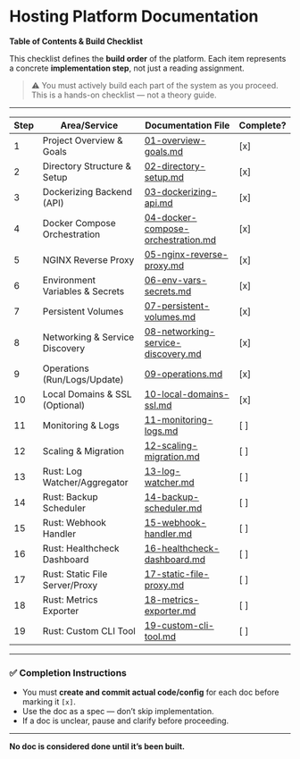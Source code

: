 # Hosting Platform Documentation
**Table of Contents & Build Checklist**

This checklist defines the **build order** of the platform. Each item represents a concrete **implementation step**, not just a reading assignment.

> ⚠️ You must actively build each part of the system as you proceed.  
> This is a hands-on checklist — not a theory guide.

---

| Step | Area/Service | Documentation File | Complete? |
|------|--------------|--------------------|-----------|
| 1 | Project Overview & Goals | [01-overview-goals.md](./01-overview-goals.md) | [x] |
| 2 | Directory Structure & Setup | [02-directory-setup.md](./02-directory-setup.md) | [x] |
| 3 | Dockerizing Backend (API) | [03-dockerizing-api.md](./03-dockerizing-api.md) | [x] |
| 4 | Docker Compose Orchestration | [04-docker-compose-orchestration.md](./04-docker-compose-orchestration.md) | [x] |
| 5 | NGINX Reverse Proxy | [05-nginx-reverse-proxy.md](./05-nginx-reverse-proxy.md) | [x] |
| 6 | Environment Variables & Secrets | [06-env-vars-secrets.md](./06-env-vars-secrets.md) | [x] |
| 7 | Persistent Volumes | [07-persistent-volumes.md](./07-persistent-volumes.md) | [x] |
| 8 | Networking & Service Discovery | [08-networking-service-discovery.md](./08-networking-service-discovery.md) | [x] |
| 9 | Operations (Run/Logs/Update) | [09-operations.md](./09-operations.md) | [x] |
| 10 | Local Domains & SSL (Optional) | [10-local-domains-ssl.md](./10-local-domains-ssl.md) | [x] |
| 11 | Monitoring & Logs | [11-monitoring-logs.md](./11-monitoring-logs.md) | [ ] |
| 12 | Scaling & Migration | [12-scaling-migration.md](./12-scaling-migration.md) | [ ] |
| 13 | Rust: Log Watcher/Aggregator | [13-log-watcher.md](./13-log-watcher.md) | [ ] |
| 14 | Rust: Backup Scheduler | [14-backup-scheduler.md](./14-backup-scheduler.md) | [ ] |
| 15 | Rust: Webhook Handler | [15-webhook-handler.md](./15-webhook-handler.md) | [ ] |
| 16 | Rust: Healthcheck Dashboard | [16-healthcheck-dashboard.md](./16-healthcheck-dashboard.md) | [ ] |
| 17 | Rust: Static File Server/Proxy | [17-static-file-proxy.md](./17-static-file-proxy.md) | [ ] |
| 18 | Rust: Metrics Exporter | [18-metrics-exporter.md](./18-metrics-exporter.md) | [ ] |
| 19 | Rust: Custom CLI Tool | [19-custom-cli-tool.md](./19-custom-cli-tool.md) | [ ] |

---

### ✅ Completion Instructions

- You must **create and commit actual code/config** for each doc before marking it `[x]`.
- Use the doc as a spec — don’t skip implementation.
- If a doc is unclear, pause and clarify before proceeding.

---

**No doc is considered done until it’s been built.**
